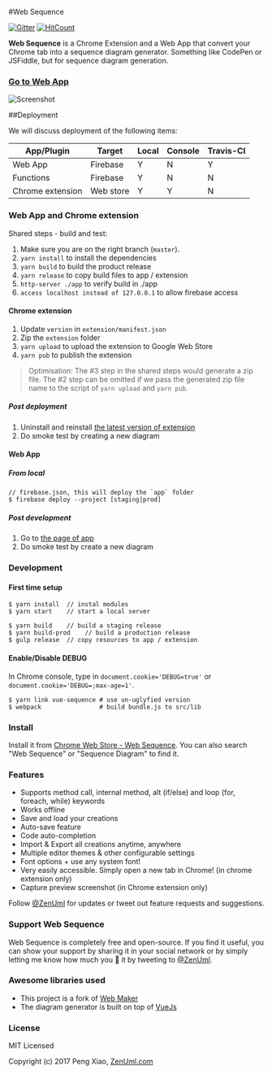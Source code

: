 #Web Sequence  

[![Gitter](https://badges.gitter.im/zenuml/Lobby.svg)](https://gitter.im/zenuml/Lobby?utm_source=badge&utm_medium=badge&utm_campaign=pr-badge)
[![HitCount](http://hits.dwyl.com/zenuml/web-sequence.svg?style=flat-square)](http://hits.dwyl.com/zenuml/web-sequence)

**Web Sequence** is a Chrome Extension and a Web App that convert your Chrome tab into a sequence diagram generator. Something like CodePen or JSFiddle, but for sequence diagram generation.

### [Go to Web App](https://app.zenuml.com)

![Screenshot](/screenshots/ss1.png)

##Deployment

We will discuss deployment of the following items:

| App/Plugin       | Target    | Local | Console | Travis-CI |
|------------------|-----------|-------|---------|-----------|
| Web App          | Firebase  | Y     | N       | Y         |
| Functions        | Firebase  | Y     | N       | N         |
| Chrome extension | Web store | Y     | Y       | N         |


### Web App and Chrome extension

Shared steps - build and test:

1. Make sure you are on the right branch (`master`).
1. `yarn install` to install the dependencies
1. `yarn build` to build the product release
1. `yarn release` to copy build files to app / extension
1. `http-server ./app` to verify build in ./app
1. `access localhost instead of 127.0.0.1` to allow firebase access

#### Chrome extension
1. Update `version` in `extension/manifest.json`
1. Zip the `extension` folder
1. `yarn upload` to upload the extension to Google Web Store
1. `yarn pub` to publish the extension

> Optimisation: The #3 step in the shared steps would generate a zip file. The #2 step can be omitted if 
we pass the generated zip file name to the script of `yarn upload` and `yarn pub`.

##### Post deployment

1. Uninstall and reinstall [the latest version of extension](https://chrome.google.com/webstore/detail/web-sequence/kcpganeflmhffnlofpdmcjklmdpbbmef)
1. Do smoke test by creating a new diagram

#### Web App

##### From local
````
// firebase.json, this will deploy the `app` folder
$ firebase deploy --project [staging|prod]
````

##### Post development

1. Go to [the page of app](https://app.zenuml.com)
2. Do smoke test by create a new diagram

### Development

#### First time setup

````
$ yarn install  // instal modules
$ yarn start    // start a local server

$ yarn build    // build a staging release
$ yarn build-prod    // build a production release
$ gulp release  // copy resources to app / extension
````

#### Enable/Disable DEBUG

In Chrome console, type in `document.cookie='DEBUG=true'` or `document.cookie='DEBUG=;max-age=1'`.

````
$ yarn link vue-sequence # use un-uglyfied version
$ webpack                # build bundle.js to src/lib
````

### Install
Install it from [Chrome Web Store - Web Sequence](https://chrome.google.com/webstore/detail/web-sequence/kcpganeflmhffnlofpdmcjklmdpbbmef). You can also search "Web Sequence" or "Sequence Diagram" to find it.

### Features

* Supports method call, internal method, alt (if/else) and loop (for, foreach, while) keywords
* Works offline
* Save and load your creations
* Auto-save feature
* Code auto-completion
* Import & Export all creations anytime, anywhere
* Multiple editor themes & other configurable settings
* Font options + use any system font!
* Very easily accessible. Simply open a new tab in Chrome! (in chrome extension only)
* Capture preview screenshot (in Chrome extension only)

Follow [@ZenUml](https://twitter.com/intent/follow?screen_name=ZenUml) for updates or tweet out feature requests and suggestions.

### Support Web Sequence

Web Sequence is completely free and open-source. If you find it useful, you can show your support by sharing it in your social network or by simply letting me know how much you 💖 it by tweeting to [@ZenUml](https://twitter.com/ZenUml).

### Awesome libraries used

* This project is a fork of [Web Maker](https://github.com/chinchang/web-maker)
* The diagram generator is built on top of [VueJs](https://vuejs.org/)

### License

MIT Licensed

Copyright (c) 2017 Peng Xiao, [ZenUml.com](http://ZenUml.com)
